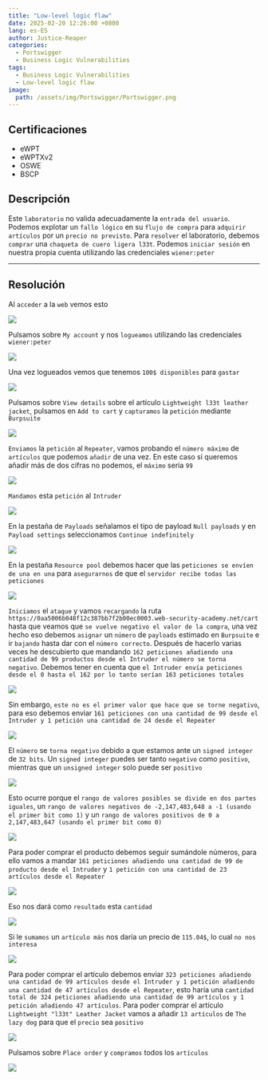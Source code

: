 ```yaml
---
title: "Low-level logic flaw"
date: 2025-02-20 12:26:00 +0800
lang: es-ES
author: Justice-Reaper
categories:
  - Portswigger
  - Business Logic Vulnerabilities
tags:
  - Business Logic Vulnerabilities
  - Low-level logic flaw
image:
  path: /assets/img/Portswigger/Portswigger.png
---
```


## Certificaciones

- eWPT
- eWPTXv2
- OSWE
- BSCP
  
## Descripción

Este `laboratorio` no valida adecuadamente la `entrada del usuario`. Podemos explotar un `fallo lógico` en su `flujo de compra` para `adquirir artículos` por un `precio no previsto`. Para `resolver` el laboratorio, debemos `comprar` una `chaqueta de cuero ligera l33t`. Podemos `iniciar sesión` en nuestra propia cuenta utilizando las credenciales `wiener:peter`

---

## Resolución

Al `acceder` a la `web` vemos esto

![](/assets/img/Business-Logic-Vulnerabilities-Lab-5/image_1.png)

Pulsamos sobre `My account` y nos `logueamos` utilizando las credenciales `wiener:peter`

![](/assets/img/Business-Logic-Vulnerabilities-Lab-5/image_2.png)

Una vez logueados vemos que tenemos `100$ disponibles` para `gastar`

![](/assets/img/Business-Logic-Vulnerabilities-Lab-5/image_3.png)

Pulsamos sobre `View details` sobre el artículo `Lightweight l33t leather jacket`, pulsamos en `Add to cart` y `capturamos` la `petición` mediante `Burpsuite`

![](/assets/img/Business-Logic-Vulnerabilities-Lab-5/image_4.png)

`Enviamos` la `petición` al `Repeater`, vamos probando el `número máximo` de `artículos` que podemos `añadir` de una vez. En este caso si queremos añadir más de dos cifras no podemos, el `máximo` sería `99`

![](/assets/img/Business-Logic-Vulnerabilities-Lab-5/image_5.png)

`Mandamos` esta `petición` al `Intruder`

![](/assets/img/Business-Logic-Vulnerabilities-Lab-5/image_6.png)

En la pestaña de `Payloads` señalamos el tipo de payload `Null payloads` y en `Payload settings` seleccionamos `Continue indefinitely`

![](/assets/img/Business-Logic-Vulnerabilities-Lab-5/image_7.png)

En la pestaña `Resource pool` debemos hacer que las `peticiones se envíen de una en una` para `asegurarnos` de que el `servidor recibe todas las peticiones `

![](/assets/img/Business-Logic-Vulnerabilities-Lab-5/image_8.png)

`Iniciamos` el `ataque` y vamos `recargando` la ruta `https://0aa5006b048f12c387bb7f2b00ec0003.web-security-academy.net/cart` hasta que veamos que `se vuelve negativo el valor de la compra`, una vez hecho eso debemos `asignar` un `número` de `payloads` estimado en `Burpsuite` e ir `bajando` hasta dar con el `número correcto`. Después de hacerlo varias veces he descubierto que mandando `162 peticiones añadiendo una cantidad de 99 productos desde el Intruder el número se torna negativo`. Debemos tener en cuenta que `el Intruder envía peticiones desde el 0 hasta el 162 por lo tanto serían 163 peticiones totales`

![](/assets/img/Business-Logic-Vulnerabilities-Lab-5/image_9.png)

Sin embargo, `este no es el primer valor que hace que se torne negativo`, para eso debemos enviar `161 peticiones con una cantidad de 99 desde el Intruder y 1 petición una cantidad de 24 desde el Repeater`

![](/assets/img/Business-Logic-Vulnerabilities-Lab-5/image_10.png)

El `número` se `torna negativo` debido a que estamos ante un `signed integer` de `32 bits`. Un `signed integer` puedes ser tanto `negativo` como `positivo`, mientras que un `unsigned integer` solo puede ser `positivo`

![](/assets/img/Business-Logic-Vulnerabilities-Lab-5/image_11.png)

Esto ocurre porque el `rango de valores posibles se divide en dos partes iguales`, un `rango de valores negativos de -2,147,483,648 a -1 (usando el primer bit como 1)` y un `rango de valores positivos de 0 a 2,147,483,647 (usando el primer bit como 0)`

![](/assets/img/Business-Logic-Vulnerabilities-Lab-5/image_12.png)

Para poder comprar el producto debemos seguir sumándole números, para ello vamos a mandar `161 peticiones añadiendo una cantidad de 99 de producto desde el Intruder` y `1 petición con una cantidad de 23 artículos desde el Repeater`

![](/assets/img/Business-Logic-Vulnerabilities-Lab-5/image_13.png)

Eso nos dará como `resultado` esta `cantidad`

![](/assets/img/Business-Logic-Vulnerabilities-Lab-5/image_14.png)

Si le `sumamos` un `artículo más` nos daría un precio de `115.04$`, lo cual `no nos interesa`

![](/assets/img/Business-Logic-Vulnerabilities-Lab-5/image_15.png)

Para poder comprar el artículo debemos enviar `323 peticiones añadiendo una cantidad de 99 artículos desde el Intruder y 1 petición añadiendo una cantidad de 47 artículos desde el Repeater`, esto haría una `cantidad total de 324 peticiones añadiendo una cantidad de 99 artículos y 1 petición añadiendo 47 artículos`. Para poder comprar el artículo `Lightweight "l33t" Leather Jacket` vamos a añadir `13 artículos` de `The lazy dog` para que el `precio` sea `positivo`

![](/assets/img/Business-Logic-Vulnerabilities-Lab-5/image_16.png)

Pulsamos sobre `Place order` y `compramos` todos los `artículos`

![](/assets/img/Business-Logic-Vulnerabilities-Lab-5/image_17.png)
